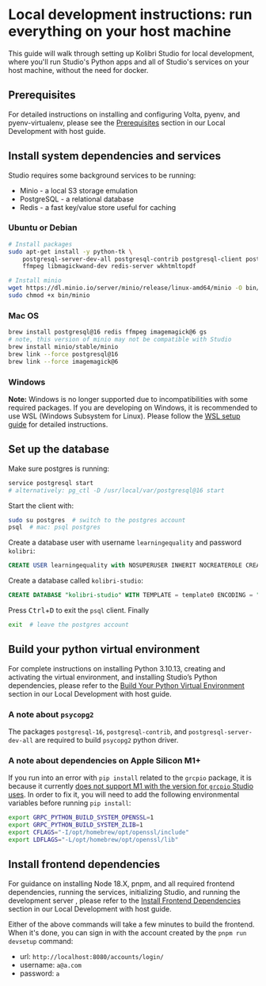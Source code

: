 # Local development instructions: run everything on your host machine

This guide will walk through setting up Kolibri Studio for local development, where you'll run Studio's Python apps and all of Studio's services on your host machine, without the need for docker.

## Prerequisites
For detailed instructions on installing and configuring Volta, pyenv, and pyenv-virtualenv, please see the [Prerequisites](./local_dev_host.md#prerequisites) section in our Local Development with host guide.

## Install system dependencies and services
Studio requires some background services to be running:

* Minio - a local S3 storage emulation
* PostgreSQL - a relational database
* Redis - a fast key/value store useful for caching

### Ubuntu or Debian
```bash
# Install packages
sudo apt-get install -y python-tk \
    postgresql-server-dev-all postgresql-contrib postgresql-client postgresql-16 \
    ffmpeg libmagickwand-dev redis-server wkhtmltopdf

# Install minio
wget https://dl.minio.io/server/minio/release/linux-amd64/minio -O bin/minio
sudo chmod +x bin/minio
```

### Mac OS
```bash
brew install postgresql@16 redis ffmpeg imagemagick@6 gs
# note, this version of minio may not be compatible with Studio
brew install minio/stable/minio
brew link --force postgresql@16
brew link --force imagemagick@6
```

### Windows

**Note:** Windows is no longer supported due to incompatibilities with some required packages. If you are developing on Windows, it is recommended to use WSL (Windows Subsystem for Linux). Please follow the [WSL setup guide](./local_dev_wsl.md) for detailed instructions.

## Set up the database

Make sure postgres is running:

```bash
service postgresql start
# alternatively: pg_ctl -D /usr/local/var/postgresql@16 start
```

Start the client with:

```bash
sudo su postgres  # switch to the postgres account
psql  # mac: psql postgres
```

Create a database user with username `learningequality` and password `kolibri`:

```sql
CREATE USER learningequality with NOSUPERUSER INHERIT NOCREATEROLE CREATEDB LOGIN NOREPLICATION NOBYPASSRLS PASSWORD 'kolibri';
  ```

Create a database called `kolibri-studio`:

```sql
CREATE DATABASE "kolibri-studio" WITH TEMPLATE = template0 ENCODING = "UTF8" OWNER = "learningequality";
```

Press <kbd>Ctrl</kbd>+<kbd>D</kbd> to exit the `psql` client. Finally

```bash
exit  # leave the postgres account
```

## Build your python virtual environment
For complete instructions on installing Python 3.10.13, creating and activating the virtual environment, and installing Studio’s Python dependencies, please refer to the [Build Your Python Virtual Environment](./local_dev_host.md#build-your-python-virtual-environment) section in our Local Development with host guide.

### A note about `psycopg2`
The packages `postgresql-16`, `postgresql-contrib`, and `postgresql-server-dev-all` are required to build `psycopg2` python driver.

### A note about dependencies on Apple Silicon M1+
If you run into an error with `pip install` related to the `grcpio` package, it is because it currently [does not support M1 with the version for `grcpio` Studio uses](https://github.com/grpc/grpc/issues/25082). In order to fix it, you will need to add the following environmental variables before running `pip install`:
```bash
export GRPC_PYTHON_BUILD_SYSTEM_OPENSSL=1
export GRPC_PYTHON_BUILD_SYSTEM_ZLIB=1
export CFLAGS="-I/opt/homebrew/opt/openssl/include"
export LDFLAGS="-L/opt/homebrew/opt/openssl/lib"
```

## Install frontend dependencies
For guidance on installing Node 18.X, pnpm, and all required frontend dependencies, running the services, initializing Studio, and running the development server , please refer to the [Install Frontend Dependencies](./local_dev_host.md#install-frontend-dependencies) section in our Local Development with host guide.

Either of the above commands will take a few minutes to build the frontend. When it's done, you can sign in with the account created by the `pnpm run devsetup` command:
- url: `http://localhost:8080/accounts/login/`
- username: `a@a.com`
- password: `a`

